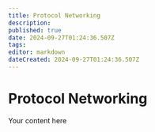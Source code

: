 ```yaml
---
title: Protocol Networking
description: 
published: true
date: 2024-09-27T01:24:36.507Z
tags: 
editor: markdown
dateCreated: 2024-09-27T01:24:36.507Z
---
```


# Protocol Networking
Your content here